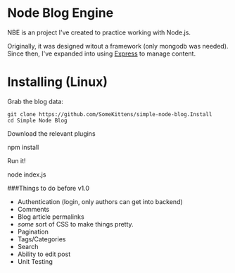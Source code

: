 Node Blog Engine
==============

NBE is an project I've created to practice working with Node.js.

Originally, it was designed witout a framework (only mongodb was needed).  Since then, I've expanded into using [Express](http://expressjs.com/) to manage content.

Installing (Linux)
==========
Grab the blog data:

    git clone https://github.com/SomeKittens/simple-node-blog.Install
    cd Simple Node Blog

Download the relevant plugins

  npm install

Run it!

  node index.js

###Things to do before v1.0
 - Authentication (login, only authors can get into backend)
 - Comments
 - Blog article permalinks
 - *some* sort of CSS to make things pretty.
 - Pagination
 - Tags/Categories
 - Search
 - Ability to edit post
 - Unit Testing
